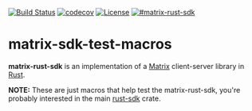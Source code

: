 [![Build Status](https://img.shields.io/travis/matrix-org/matrix-rust-sdk.svg?style=flat-square)](https://travis-ci.org/matrix-org/matrix-rust-sdk)
[![codecov](https://img.shields.io/codecov/c/github/matrix-org/matrix-rust-sdk/master.svg?style=flat-square)](https://codecov.io/gh/matrix-org/matrix-rust-sdk)
[![License](https://img.shields.io/badge/License-Apache%202.0-yellowgreen.svg?style=flat-square)](https://opensource.org/licenses/Apache-2.0)
[![#matrix-rust-sdk](https://img.shields.io/badge/matrix-%23matrix--rust--sdk-blue?style=flat-square)](https://matrix.to/#/#matrix-rust-sdk:matrix.org)

# matrix-sdk-test-macros

**matrix-rust-sdk** is an implementation of a [Matrix][] client-server library in [Rust][].

**NOTE:** These are just macros that help test the matrix-rust-sdk, you're
probably interested in the main
[rust-sdk](https://github.com/matrix-org/matrix-rust-sdk/) crate.

[Matrix]: https://matrix.org/
[Rust]: https://www.rust-lang.org/
